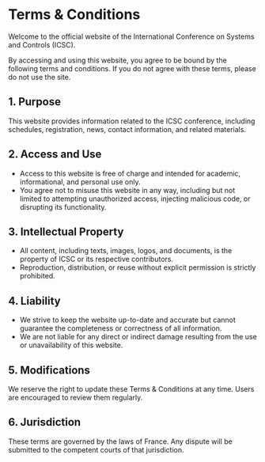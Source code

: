 # Terms & Conditions

Welcome to the official website of the International Conference on Systems and Controls (ICSC).

By accessing and using this website, you agree to be bound by the following terms and conditions. If you do not agree with these terms, please do not use the site.

## 1. Purpose

This website provides information related to the ICSC conference, including schedules, registration, news, contact information, and related materials.

## 2. Access and Use

- Access to this website is free of charge and intended for academic, informational, and personal use only.
- You agree not to misuse this website in any way, including but not limited to attempting unauthorized access, injecting malicious code, or disrupting its functionality.

## 3. Intellectual Property

- All content, including texts, images, logos, and documents, is the property of ICSC or its respective contributors.
- Reproduction, distribution, or reuse without explicit permission is strictly prohibited.

## 4. Liability

- We strive to keep the website up-to-date and accurate but cannot guarantee the completeness or correctness of all information.
- We are not liable for any direct or indirect damage resulting from the use or unavailability of this website.

## 5. Modifications

We reserve the right to update these Terms & Conditions at any time. Users are encouraged to review them regularly.

## 6. Jurisdiction

These terms are governed by the laws of France. Any dispute will be submitted to the competent courts of that jurisdiction.
